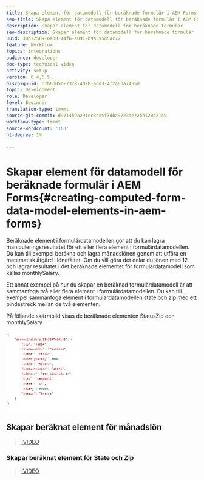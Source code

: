 ```yaml
---
title: Skapa element för datamodell för beräknade formulär i AEM Forms
seo-title: Skapa element för datamodell för beräknade formulär i AEM Forms
description: Skapar element för datamodell för beräknade formulär
seo-description: Skapar element för datamodell för beräknade formulär
uuid: 30d72569-6a38-44f6-a091-b9a595d5ac77
feature: Workflow
topics: integrations
audience: developer
doc-type: technical video
activity: setup
version: 6.4,6.5
discoiquuid: b7b6d05b-7378-4028-add3-4f2a03a7455d
topic: Development
role: Developer
level: Beginner
translation-type: tm+mt
source-git-commit: d9714b9a291ec3ee5f3dba9723de72bb120d2149
workflow-type: tm+mt
source-wordcount: '163'
ht-degree: 1%

---
```



# Skapar element för datamodell för beräknade formulär i AEM Forms{#creating-computed-form-data-model-elements-in-aem-forms}

Beräknade element i formulärdatamodellen gör att du kan lagra manipuleringsresultatet för ett eller flera element i formulärdatamodellen. Du kan till exempel beräkna och lagra månadslönen genom att utföra en matematisk åtgärd i lönefältet. Om du vill göra det delar du lönen med 12 och lagrar resultatet i det beräknade elementet för formulärdatamodell som kallas monthlySalary.

Ett annat exempel på hur du skapar en beräknad formulärdatamodell är att sammanfoga två eller flera element i formulärdatamodellen. Du kan till exempel sammanfoga element i formulärdatamodellen state och zip med ett bindestreck mellan de två elementen.

På följande skärmbild visas de beräknade elementen StatusZip och monthlySalary

![datorfdmelement](assets/computedfdmelement.gif)

## Skapar beräknat element för månadslön

>[!VIDEO](https://video.tv.adobe.com/v/23855?quality=9&learn=on)

### Skapar beräknat element för State och Zip

>[!VIDEO](https://video.tv.adobe.com/v/23856/?quality=9&learn=on)

